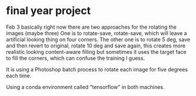 # final year project

Feb 3 basically right now there are two approaches for the rotating the images (maybe three)
One is to rotate-save, rotate-save, which will leave a artificial looking thing on four corners.
The other one is to rotate 5 deg, save and then revert to original, rotate 10 deg and save again, this creates more
realistic looking content-aware filling but sometimes it uses the target face to fill the corners, which can confuse the training I guess. 

It is using a Photoshop batch process to rotate each image for five degrees each time. 

Using a conda environment called "tensorflow" in both machines.